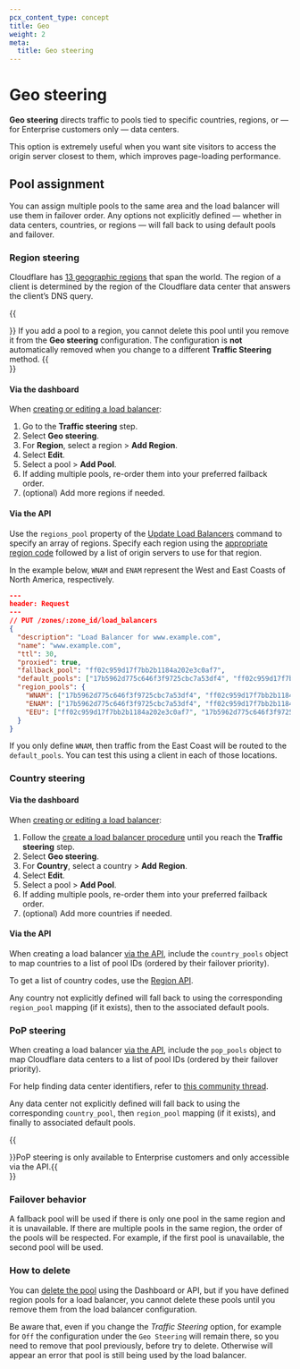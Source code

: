 ```yaml
---
pcx_content_type: concept
title: Geo
weight: 2
meta:
  title: Geo steering
---
```


# Geo steering

**Geo steering** directs traffic to pools tied to specific countries, regions, or — for Enterprise customers only — data centers.

This option is extremely useful when you want site visitors to access the origin server closest to them, which improves page-loading performance.

## Pool assignment

You can assign multiple pools to the same area and the load balancer will use them in failover order. Any options not explicitly defined — whether in data centers, countries, or regions — will fall back to using default pools and failover.

### Region steering

Cloudflare has [13 geographic regions](/load-balancing/reference/region-mapping-api/#list-of-load-balancer-regions) that span the world. The region of a client is determined by the region of the Cloudflare data center that answers the client’s DNS query.

{{<Aside type="warning">}}
If you add a pool to a region, you cannot delete this pool until you remove it from the **Geo steering** configuration. The configuration is **not** automatically removed when you change to a different **Traffic Steering** method.
{{</Aside>}}

#### Via the dashboard

When [creating or editing a load balancer](/load-balancing/how-to/create-load-balancer/):

1. Go to the **Traffic steering** step.
2. Select **Geo steering**.
3. For **Region**, select a region > **Add Region**.
4. Select **Edit**.
5. Select a pool > **Add Pool**.
6. If adding multiple pools, re-order them into your preferred failback order.
7. (optional) Add more regions if needed.

#### Via the API

Use the `regions_pool` property of the [Update Load Balancers](/api/operations/load-balancers-update-load-balancer) command to specify an array of regions. Specify each region using the [appropriate region code](/load-balancing/reference/region-mapping-api/#list-of-load-balancer-regions) followed by a list of origin servers to use for that region. 

In the example below, `WNAM` and `ENAM` represent the West and East Coasts of North America, respectively.

```json
---
header: Request
---
// PUT /zones/:zone_id/load_balancers
{
  "description": "Load Balancer for www.example.com",
  "name": "www.example.com",
  "ttl": 30,
  "proxied": true,
  "fallback_pool": "ff02c959d17f7bb2b1184a202e3c0af7",
  "default_pools": ["17b5962d775c646f3f9725cbc7a53df4", "ff02c959d17f7bb2b1184a202e3c0af7"],
  "region_pools": {
    "WNAM": ["17b5962d775c646f3f9725cbc7a53df4", "ff02c959d17f7bb2b1184a202e3c0af7"],
    "ENAM": ["17b5962d775c646f3f9725cbc7a53df4", "ff02c959d17f7bb2b1184a202e3c0af7"],
    "EEU": ["ff02c959d17f7bb2b1184a202e3c0af7", "17b5962d775c646f3f9725cbc7a53df4"]
  }
}
```

If you only define `WNAM`, then traffic from the East Coast will be routed to the `default_pools`. You can test this using a client in each of those locations.

### Country steering

#### Via the dashboard

When [creating or editing a load balancer](/load-balancing/how-to/create-load-balancer/):

1. Follow the [create a load balancer procedure](/load-balancing/how-to/create-load-balancer/#create-a-load-balancer) until you reach the **Traffic steering** step.
2. Select **Geo steering**.
3. For **Country**, select a country > **Add Region**.
4. Select **Edit**.
5. Select a pool > **Add Pool**.
6. If adding multiple pools, re-order them into your preferred failback order.
7. (optional) Add more countries if needed.

#### Via the API

When creating a load balancer [via the API](/api/operations/load-balancers-create-load-balancer), include the `country_pools` object to map countries to a list of pool IDs (ordered by their failover priority).

To get a list of country codes, use the [Region API](/load-balancing/reference/region-mapping-api/).

Any country not explicitly defined will fall back to using the corresponding `region_pool` mapping (if it exists), then to the associated default pools.

### PoP steering

When creating a load balancer [via the API](/api/operations/load-balancers-create-load-balancer), include the `pop_pools` object to map Cloudflare data centers to a list of pool IDs (ordered by their failover priority).

For help finding data center identifiers, refer to [this community thread](https://community.cloudflare.com/t/is-there-a-way-to-retrieve-cloudflare-pops-list-and-locations-programmatically/234643).

Any data center not explicitly defined will fall back to using the corresponding `country_pool`, then `region_pool` mapping (if it exists), and finally to associated default pools.

{{<Aside type="note">}}PoP steering is only available to Enterprise customers and only accessible via the API.{{</Aside>}}

### Failover behavior

A fallback pool will be used if there is only one pool in the same region and it is unavailable.
If there are multiple pools in the same region, the order of the pools will be respected. For example, if the first pool is unavailable, the second pool will be used.

### How to delete

You can [delete the pool](https://developers.cloudflare.com/load-balancing/how-to/create-pool/#delete-a-pool) using the Dashboard or API, but if you have defined region pools for a load balancer, you cannot delete these pools until you remove them from the load balancer configuration.

Be aware that, even if you change the *Traffic Steering*  option, for example for `Off` the configuration under the `Geo Steering` will remain there, so you need to remove that pool previously, before try to delete. Otherwise will appear an error that pool is still being used by the load balancer.
